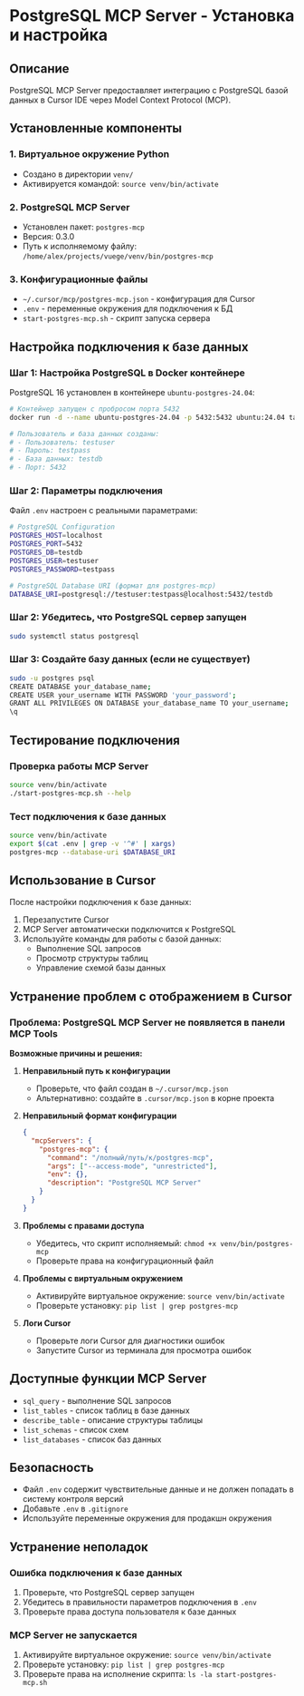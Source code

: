 # PostgreSQL MCP Server - Установка и настройка

## Описание
PostgreSQL MCP Server предоставляет интеграцию с PostgreSQL базой данных в Cursor IDE через Model Context Protocol (MCP).

## Установленные компоненты

### 1. Виртуальное окружение Python
- Создано в директории `venv/`
- Активируется командой: `source venv/bin/activate`

### 2. PostgreSQL MCP Server
- Установлен пакет: `postgres-mcp`
- Версия: 0.3.0
- Путь к исполняемому файлу: `/home/alex/projects/vuege/venv/bin/postgres-mcp`

### 3. Конфигурационные файлы
- `~/.cursor/mcp/postgres-mcp.json` - конфигурация для Cursor
- `.env` - переменные окружения для подключения к БД
- `start-postgres-mcp.sh` - скрипт запуска сервера

## Настройка подключения к базе данных

### Шаг 1: Настройка PostgreSQL в Docker контейнере

PostgreSQL 16 установлен в контейнере `ubuntu-postgres-24.04`:

```bash
# Контейнер запущен с пробросом порта 5432
docker run -d --name ubuntu-postgres-24.04 -p 5432:5432 ubuntu:24.04 tail -f /dev/null

# Пользователь и база данных созданы:
# - Пользователь: testuser
# - Пароль: testpass
# - База данных: testdb
# - Порт: 5432
```

### Шаг 2: Параметры подключения

Файл `.env` настроен с реальными параметрами:

```bash
# PostgreSQL Configuration
POSTGRES_HOST=localhost
POSTGRES_PORT=5432
POSTGRES_DB=testdb
POSTGRES_USER=testuser
POSTGRES_PASSWORD=testpass

# PostgreSQL Database URI (формат для postgres-mcp)
DATABASE_URI=postgresql://testuser:testpass@localhost:5432/testdb
```

### Шаг 2: Убедитесь, что PostgreSQL сервер запущен
```bash
sudo systemctl status postgresql
```

### Шаг 3: Создайте базу данных (если не существует)
```bash
sudo -u postgres psql
CREATE DATABASE your_database_name;
CREATE USER your_username WITH PASSWORD 'your_password';
GRANT ALL PRIVILEGES ON DATABASE your_database_name TO your_username;
\q
```

## Тестирование подключения

### Проверка работы MCP Server
```bash
source venv/bin/activate
./start-postgres-mcp.sh --help
```

### Тест подключения к базе данных
```bash
source venv/bin/activate
export $(cat .env | grep -v '^#' | xargs)
postgres-mcp --database-uri $DATABASE_URI
```

## Использование в Cursor

После настройки подключения к базе данных:

1. Перезапустите Cursor
2. MCP Server автоматически подключится к PostgreSQL
3. Используйте команды для работы с базой данных:
   - Выполнение SQL запросов
   - Просмотр структуры таблиц
   - Управление схемой базы данных

## Устранение проблем с отображением в Cursor

### Проблема: PostgreSQL MCP Server не появляется в панели MCP Tools

**Возможные причины и решения:**

1. **Неправильный путь к конфигурации**
   - Проверьте, что файл создан в `~/.cursor/mcp.json`
   - Альтернативно: создайте в `.cursor/mcp.json` в корне проекта

2. **Неправильный формат конфигурации**
   ```json
   {
     "mcpServers": {
       "postgres-mcp": {
         "command": "/полный/путь/к/postgres-mcp",
         "args": ["--access-mode", "unrestricted"],
         "env": {},
         "description": "PostgreSQL MCP Server"
       }
     }
   }
   ```

3. **Проблемы с правами доступа**
   - Убедитесь, что скрипт исполняемый: `chmod +x venv/bin/postgres-mcp`
   - Проверьте права на конфигурационный файл

4. **Проблемы с виртуальным окружением**
   - Активируйте виртуальное окружение: `source venv/bin/activate`
   - Проверьте установку: `pip list | grep postgres-mcp`

5. **Логи Cursor**
   - Проверьте логи Cursor для диагностики ошибок
   - Запустите Cursor из терминала для просмотра ошибок

## Доступные функции MCP Server

- `sql_query` - выполнение SQL запросов
- `list_tables` - список таблиц в базе данных
- `describe_table` - описание структуры таблицы
- `list_schemas` - список схем
- `list_databases` - список баз данных

## Безопасность

- Файл `.env` содержит чувствительные данные и не должен попадать в систему контроля версий
- Добавьте `.env` в `.gitignore`
- Используйте переменные окружения для продакшн окружения

## Устранение неполадок

### Ошибка подключения к базе данных
1. Проверьте, что PostgreSQL сервер запущен
2. Убедитесь в правильности параметров подключения в `.env`
3. Проверьте права доступа пользователя к базе данных

### MCP Server не запускается
1. Активируйте виртуальное окружение: `source venv/bin/activate`
2. Проверьте установку: `pip list | grep postgres-mcp`
3. Проверьте права на исполнение скрипта: `ls -la start-postgres-mcp.sh`


